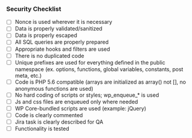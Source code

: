 ### Security Checklist


- [ ] Nonce is used wherever it is necessary
- [ ] Data is properly validated/sanitized
- [ ] Data is properly escaped
- [ ] All SQL queries are properly prepared
- [ ] Appropriate hooks and filters are used
- [ ] There is no duplicated code
- [ ] Unique prefixes are used for everything defined in the public namespace (ex. options, functions, global variables, constants, post meta, etc.)
- [ ] Code is PHP 5.6 compatible (arrays are initialized as array() not [], no anonymous functions are used)
- [ ] No hard coding of scripts or styles; wp_enqueue_* is used
- [ ] Js and css files are enqueued only where needed
- [ ] WP Core-bundled scripts are used (example: jQuery)
- [ ] Code is clearly commented
- [ ] Jira task is clearly described for QA
- [ ] Functionality is tested
